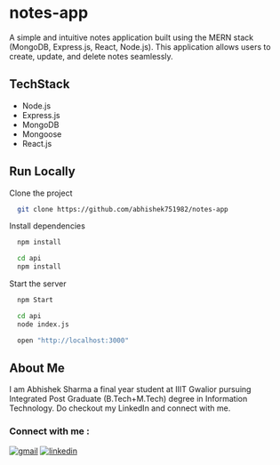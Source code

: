# notes-app

A simple and intuitive notes application built using the MERN stack (MongoDB, Express.js, React, Node.js). This application allows users to create, update, and delete notes seamlessly.

## TechStack

- Node.js
- Express.js
- MongoDB
- Mongoose
- React.js

## Run Locally

Clone the project

```bash
  git clone https://github.com/abhishek751982/notes-app
```

Install dependencies

```bash
  npm install

  cd api
  npm install
```

Start the server

```bash
  npm Start

  cd api
  node index.js

  open "http://localhost:3000"
```

## About Me

I am Abhishek Sharma a final year student at IIIT Gwalior pursuing Integrated Post Graduate (B.Tech+M.Tech) degree in Information Technology. Do checkout my LinkedIn and connect with me.

### Connect with me :

[![gmail](https://img.shields.io/badge/Gmail-D14836?style=for-the-badge&logo=gmail&logoColor=white)](mailto:abhishek751982@gmail.com)
[![linkedin](https://img.shields.io/badge/linkedin-0A66C2?style=for-the-badge&logo=linkedin&logoColor=white)](https://www.linkedin.com/in/abhishek-sharma-31b04a213/)
